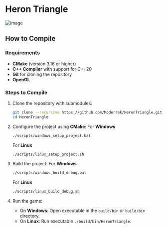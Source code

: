 # Heron Triangle

![image](https://github.com/user-attachments/assets/47fd1bd0-f616-455a-8e7c-dd6056ac430c)

## How to Compile

### Requirements
- **CMake** (version 3.16 or higher)
- **C++ Compiler** with support for C++20
- **Git** for cloning the repository
- **OpenGL**

### Steps to Compile

1. Clone the repository with submodules:
   ```bash
   git clone --recursive https://github.com/Moderrek/HeronTriangle.git
   cd HeronTriangle
   ```

3. Configure the project using **CMake**:
   For **Windows**
   ```bash
   ./scripts/windows_setup_project.bat
   ```
   For **Linux**
   ```bash
   ./scripts/linux_setup_project.sh
   ```

4. Build the project:
      For **Windows**
   ```bash
   ./scripts/windows_build_debug.bat
   ```
   For **Linux**
   ```bash
   ./scripts/linux_build_debug.sh
   ```

5. Run the game:
   * On **Windows**: Open executable in the `build/bin` or `build/bin` directory.
   * On **Linux**: Run executable `./build/bin/HeronTriangle`.
